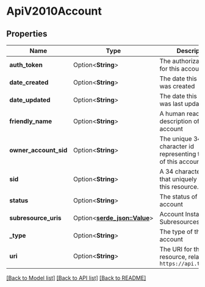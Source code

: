 # ApiV2010Account

## Properties

Name | Type | Description | Notes
------------ | ------------- | ------------- | -------------
**auth_token** | Option<**String**> | The authorization token for this account | [optional]
**date_created** | Option<**String**> | The date this account was created | [optional]
**date_updated** | Option<**String**> | The date this account was last updated | [optional]
**friendly_name** | Option<**String**> | A human readable description of this account | [optional]
**owner_account_sid** | Option<**String**> | The unique 34 character id representing the parent of this account | [optional]
**sid** | Option<**String**> | A 34 character string that uniquely identifies this resource. | [optional]
**status** | Option<**String**> | The status of this account | [optional]
**subresource_uris** | Option<[**serde_json::Value**](.md)> | Account Instance Subresources | [optional]
**_type** | Option<**String**> | The type of this account | [optional]
**uri** | Option<**String**> | The URI for this resource, relative to `https://api.twilio.com` | [optional]

[[Back to Model list]](../README.md#documentation-for-models) [[Back to API list]](../README.md#documentation-for-api-endpoints) [[Back to README]](../README.md)


